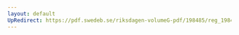```yaml
---
layout: default
UpRedirect: https://pdf.swedeb.se/riksdagen-volumeG-pdf/198485/reg_198485__reg_01/reg_198485__reg_01_0212.pdf
---
```

